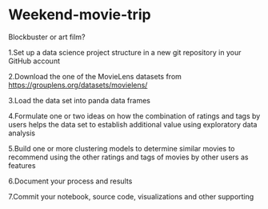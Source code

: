 # Weekend-movie-trip
Blockbuster or art film?

1.Set up a data science project structure in a new git repository in your GitHub account

2.Download the one of the MovieLens datasets from
https://grouplens.org/datasets/movielens/

3.Load the data set into panda data frames

4.Formulate one or two ideas on how the combination of ratings and tags by users helps the data set to establish additional value using exploratory data analysis

5.Build one or more clustering models to determine similar movies to recommend using the other ratings and tags of movies by other users as features

6.Document your process and results

7.Commit your notebook, source code, visualizations and other supporting
